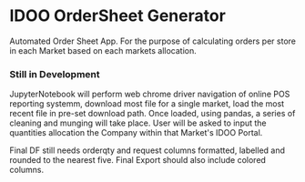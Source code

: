 # IDOO OrderSheet Generator
Automated Order Sheet App.  For the purpose of calculating orders per store in each Market based on each markets allocation.

### Still in Development

JupyterNotebook will perform web chrome driver navigation of online POS reporting systemm, download most file for a single market, load the most recent file in pre-set download path.  Once loaded, using pandas, a series of cleaning and munging will take place.  User will be asked to input the quantities allocation the Company within that Market's IDOO Portal. 

Final DF still needs orderqty and request columns formatted, labelled and rounded to the nearest five.  Final Export should also include colored columns.
